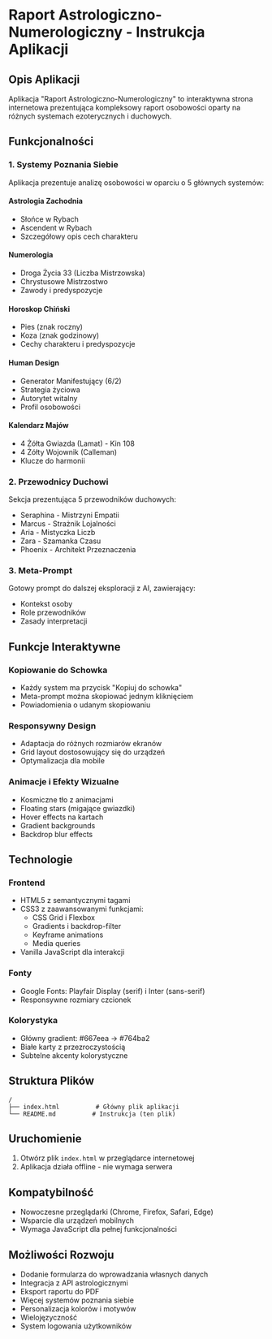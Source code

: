 # Raport Astrologiczno-Numerologiczny - Instrukcja Aplikacji

## Opis Aplikacji
Aplikacja "Raport Astrologiczno-Numerologiczny" to interaktywna strona internetowa prezentująca kompleksowy raport osobowości oparty na różnych systemach ezoterycznych i duchowych.

## Funkcjonalności

### 1. Systemy Poznania Siebie
Aplikacja prezentuje analizę osobowości w oparciu o 5 głównych systemów:

#### Astrologia Zachodnia
- Słońce w Rybach
- Ascendent w Rybach
- Szczegółowy opis cech charakteru

#### Numerologia
- Droga Życia 33 (Liczba Mistrzowska)
- Chrystusowe Mistrzostwo
- Zawody i predyspozycje

#### Horoskop Chiński
- Pies (znak roczny)
- Koza (znak godzinowy)
- Cechy charakteru i predyspozycje

#### Human Design
- Generator Manifestujący (6/2)
- Strategia życiowa
- Autorytet witalny
- Profil osobowości

#### Kalendarz Majów
- 4 Żółta Gwiazda (Lamat) - Kin 108
- 4 Żółty Wojownik (Calleman)
- Klucze do harmonii

### 2. Przewodnicy Duchowi
Sekcja prezentująca 5 przewodników duchowych:
- Seraphina - Mistrzyni Empatii
- Marcus - Strażnik Lojalności
- Aria - Mistyczka Liczb
- Zara - Szamanka Czasu
- Phoenix - Architekt Przeznaczenia

### 3. Meta-Prompt
Gotowy prompt do dalszej eksploracji z AI, zawierający:
- Kontekst osoby
- Role przewodników
- Zasady interpretacji

## Funkcje Interaktywne

### Kopiowanie do Schowka
- Każdy system ma przycisk "Kopiuj do schowka"
- Meta-prompt można skopiować jednym kliknięciem
- Powiadomienia o udanym skopiowaniu

### Responsywny Design
- Adaptacja do różnych rozmiarów ekranów
- Grid layout dostosowujący się do urządzeń
- Optymalizacja dla mobile

### Animacje i Efekty Wizualne
- Kosmiczne tło z animacjami
- Floating stars (migające gwiazdki)
- Hover effects na kartach
- Gradient backgrounds
- Backdrop blur effects

## Technologie

### Frontend
- HTML5 z semantycznymi tagami
- CSS3 z zaawansowanymi funkcjami:
  - CSS Grid i Flexbox
  - Gradients i backdrop-filter
  - Keyframe animations
  - Media queries
- Vanilla JavaScript dla interakcji

### Fonty
- Google Fonts: Playfair Display (serif) i Inter (sans-serif)
- Responsywne rozmiary czcionek

### Kolorystyka
- Główny gradient: #667eea → #764ba2
- Białe karty z przezroczystością
- Subtelne akcenty kolorystyczne

## Struktura Plików
```
/
├── index.html          # Główny plik aplikacji
└── README.md          # Instrukcja (ten plik)
```

## Uruchomienie
1. Otwórz plik `index.html` w przeglądarce internetowej
2. Aplikacja działa offline - nie wymaga serwera

## Kompatybilność
- Nowoczesne przeglądarki (Chrome, Firefox, Safari, Edge)
- Wsparcie dla urządzeń mobilnych
- Wymaga JavaScript dla pełnej funkcjonalności

## Możliwości Rozwoju
- Dodanie formularza do wprowadzania własnych danych
- Integracja z API astrologicznymi
- Eksport raportu do PDF
- Więcej systemów poznania siebie
- Personalizacja kolorów i motywów
- Wielojęzyczność
- System logowania użytkowników
